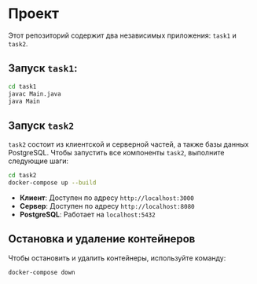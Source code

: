 # Проект

Этот репозиторий содержит два независимых приложения: `task1` и `task2`.

## Запуск `task1`:

```bash
cd task1
javac Main.java
java Main
```

## Запуск `task2`

`task2` состоит из клиентской и серверной частей, а также базы данных PostgreSQL. Чтобы запустить все компоненты `task2`, выполните следующие шаги:

```bash
cd task2
docker-compose up --build
```

- **Клиент**: Доступен по адресу `http://localhost:3000`
- **Сервер**: Доступен по адресу `http://localhost:8080`
- **PostgreSQL**: Работает на `localhost:5432`

## Остановка и удаление контейнеров

Чтобы остановить и удалить контейнеры, используйте команду:

```bash
docker-compose down

```
